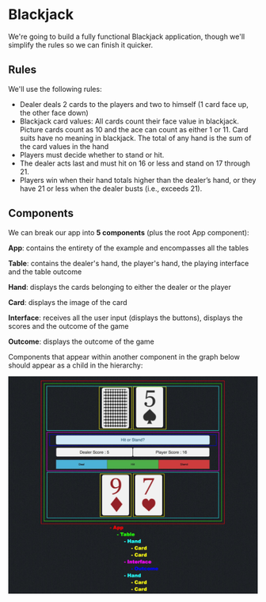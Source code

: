 # Blackjack

We're going to build a fully functional Blackjack application, though we'll simplify the rules
so we can finish it quicker.

## Rules

We'll use the following rules:
- Dealer deals 2 cards to the players and two to himself (1 card face up, the other face down)
- Blackjack card values: All cards count their face value in blackjack. 
Picture cards count as 10 and the ace can count as either 1 or 11. 
Card suits have no meaning in blackjack. The total of any hand is the sum of the card values in the hand
- Players must decide whether to stand or hit.
- The dealer acts last and must hit on 16 or less and stand on 17 through 21.
- Players win when their hand totals higher than the dealer’s hand, or they have 21 or less when the dealer busts (i.e., exceeds 21).

## Components

We can break our app into **5 components** (plus the root App component):

**App**: contains the entirety of the example and encompasses all the tables

**Table**: contains the dealer's hand, the player's hand, the playing interface and the table outcome

**Hand**: displays the cards belonging to either the dealer or the player

**Card**: displays the image of the card

**Interface**: receives all the user input (displays the buttons), displays the scores and the outcome of the game

**Outcome**: displays the outcome of the game

Components that appear within another component in the graph below should appear as a child in the hierarchy:

<img src="assets/blackjack_components.jpg" />
